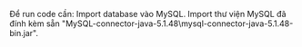 Để run code cần:
Import database vào MySQL.
Import thư viện MySQL đã đính kèm sẵn "MySQL-connector-java-5.1.48\mysql-connector-java-5.1.48-bin.jar".

